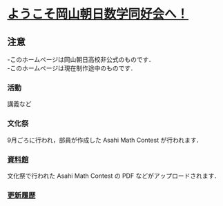 # [ようこそ岡山朝日数学同好会へ！](https://asahi-mathclub.github.io/homepage/)

## 注意

-このホームページは岡山朝日高校非公式のものです．<br />
-このホームページは現在制作途中のものです．

### 活動

講義など

### 文化祭

9月ごろに行われ，部員が作成した Asahi Math Contest が行われます．

### [資料館](document)

文化祭で行われた Asahi Math Contest の PDF などがアップロードされます．

### [更新履歴](update)



